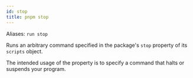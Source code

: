 ```yaml
---
id: stop
title: pnpm stop
---
```


Aliases: `run stop`

Runs an arbitrary command specified in the package's `stop` property of its
`scripts` object. 

The intended usage of the property is to specify a command that halts or
suspends your program.
